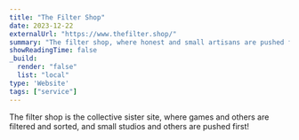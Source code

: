 ```yaml
---
title: "The Filter Shop"
date: 2023-12-22
externalUrl: "https://www.thefilter.shop/"
summary: "The filter shop, where honest and small artisans are pushed firstS"
showReadingTime: false
_build:
  render: "false"
  list: "local"
type: 'Website'
tags: ["service"]
---
```


The filter shop is the collective sister site, where games and others are filtered and sorted, and small studios and others are pushed first! 
